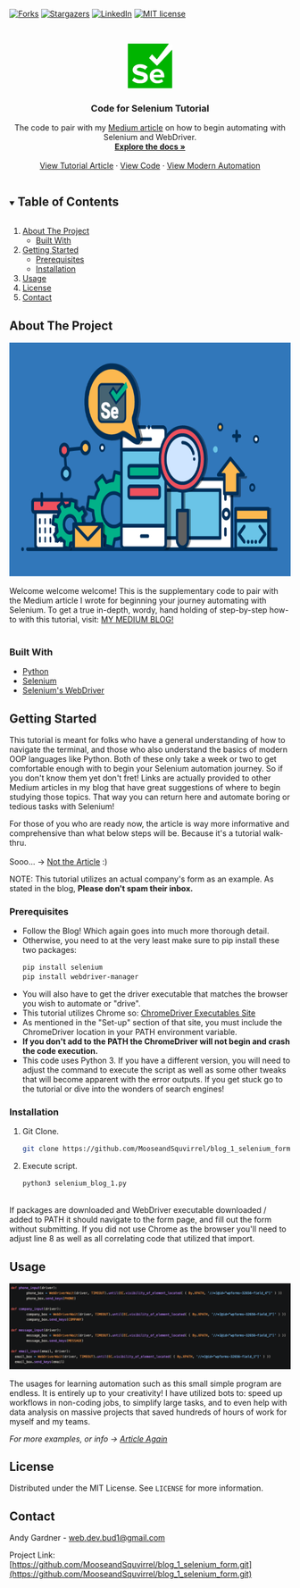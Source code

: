 <!--
*** Thanks for checking out the Best-README-Template. If you have a suggestion
*** that would make this better, please fork the blog_1_selenium and create a pull request
*** or simply open an issue with the tag "enhancement".
*** Thanks again! Now go create something AMAZING! :D
***
***
***
*** To avoid retyping too much info. Do a search and replace for the following:
*** github_username, repo_name, twitter_handle, email, project_title, project_description
-->



<!-- PROJECT SHIELDS -->
<!--
*** I'm using markdown "reference style" links for readability.
*** Reference links are enclosed in brackets [ ] instead of parentheses ( ).
*** See the bottom of this document for the declaration of the reference variables
*** for contributors-url, forks-url, etc. This is an optional, concise syntax you may use.
*** https://www.markdownguide.org/basic-syntax/#reference-style-links
-->

[![Forks][forks-shield]][forks-url]
[![Stargazers][stars-shield]][stars-url]
[![LinkedIn][linkedin-shield]][linkedin-url]
[![MIT license](https://img.shields.io/badge/License-MIT-blue.svg)](https://lbesson.mit-license.org/)

<!-- PROJECT LOGO -->
<br />
<p align="center">
  <a href="https://github.com/MooseandSquvirrel/blog_1_selenium_form.git">
    <img src="images/seleniumPic1.png" alt="Selenium Logo" width="80" height="80">
  </a>

  <h3 align="center">Code for Selenium Tutorial</h3>

  <p align="center">
  	The code to pair with my <a href="https://medium.com/@andygardnerucla/automate-your-work-with-selenium-2578d5bf61a8">Medium article</a> on how to begin automating with Selenium and WebDriver.
    <br />
    <a href="https://github.com/MooseandSquvirrel/blog_1_selenium_form.git"><strong>Explore the docs »</strong></a>
    <br />
    <br />
    <a href="https://medium.com/@andygardnerucla/automate-your-work-with-selenium-2578d5bf61a8">View Tutorial Article</a>
    ·
    <a href="https://github.com/MooseandSquvirrel/blog_1_selenium_form.git">View Code</a>
    ·
    <a href="https://www.youtube.com/watch?v=6n9ESFJTnHs&list=PLkqzviz5ifFKApVwHy71jHXIAcJ797lkR&index=42">View Modern Automation</a>
  </p>
</p>



<!-- TABLE OF CONTENTS -->
<details open="open">
  <summary><h2 style="display: inline-block">Table of Contents</h2></summary>
  <ol>
    <li>
      <a href="#about-the-project">About The Project</a>
      <ul>
        <li><a href="#built-with">Built With</a></li>
      </ul>
    </li>
    <li>
      <a href="#getting-started">Getting Started</a>
      <ul>
        <li><a href="#prerequisites">Prerequisites</a></li>
        <li><a href="#installation">Installation</a></li>
      </ul>
    </li>
    <li><a href="#usage">Usage</a></li>
    <li><a href="#license">License</a></li>
    <li><a href="#contact">Contact</a></li>
  </ol>
</details>



<!-- ABOUT THE PROJECT -->
## About The Project

<p align="center">
  <a href="https://github.com/MooseandSquvirrel/blog_1_selenium_form.git">
    <img src="images/seleniumPic2.png" alt="Selenium Logo" width="640" height="420">
  </a>
</p>

Welcome welcome welcome! This is the supplementary code to pair with the Medium article I
wrote for beginning your journey automating with Selenium. To get a true in-depth, wordy, 
hand holding of step-by-step  how-to with this tutorial, visit:
<a href="https://medium.com/@andygardnerucla/automate-your-work-with-selenium-2578d5bf61a8">MY MEDIUM BLOG!</a>
<br />
<br />


### Built With

* [Python](https://www.python.org/)
* [Selenium](https://www.selenium.dev/)
* [Selenium's WebDriver](https://www.selenium.dev/documentation/en/webdriver/)


<!-- GETTING STARTED -->
## Getting Started

This tutorial is meant for folks who have a general understanding of how to navigate the terminal,
and those who also understand the basics of modern OOP languages like Python. Both of these only take a week 
or two to get comfortable enough with to begin your Selenium automation journey. So if you don't know
them yet don't fret! Links are actually provided to other Medium articles in my blog that have great suggestions of where
to begin studying those topics. That way you can return here and automate boring or tedious tasks with Selenium!

For those of you who are ready now, the article is way more informative and comprehensive than what below steps will be. Because it's
a tutorial walk-thru. 
<br/>
<br/>
Sooo... -> <a href="https://medium.com/@andygardnerucla/automate-your-work-with-selenium-2578d5bf61a8">Not the Article</a>
   :) 
<br/>

NOTE: This tutorial utilizes an actual company's form as an example. As stated in the blog, **Please don't
spam their inbox.** 



### Prerequisites

* Follow the Blog! Which again goes into much more thorough detail.
* Otherwise, you need to at the very least make sure to pip install these two packages:
  ```sh
  pip install selenium
  pip install webdriver-manager
  ```
* You will also have to get the driver executable that matches the browser you wish to automate or "drive".
* This tutorial utilizes Chrome so: <a href="https://chromedriver.chromium.org/downloads">ChromeDriver Executables Site</a>
* As mentioned in the "Set-up" section of that site, you must include the ChromeDriver location in your PATH environment variable.
* **If you don't add to the PATH the ChromeDriver will not begin and crash the code execution.** 
* This code uses Python 3. If you have a different version, you will need to adjust the command to execute the script as well as some other
tweaks that will become apparent with the error outputs. If you get stuck go to the tutorial or dive into the wonders of search engines!

### Installation

1. Git Clone.
   ```sh
   git clone https://github.com/MooseandSquvirrel/blog_1_selenium_form.git
   ```
2. Execute script.
   ```sh
   python3 selenium_blog_1.py
   ```
<br />
If packages are downloaded and WebDriver executable downloaded / added to PATH it should navigate to the form page, and fill out the form without submitting.
If you did not use Chrome as the browser you'll need to adjust line 8 as well as all correlating code that utilized that import.


<!-- USAGE EXAMPLES -->
## Usage

![](images/seleniumPicUsage.png)

The usages for learning automation such as this small simple program are endless. It is entirely up to your creativity!
I have utilized bots to: speed up workflows in non-coding jobs, to simplify large tasks, and to even help with data analysis 
on massive projects that saved hundreds of hours of work for myself and my teams.

_For more examples, or info -> [Article Again](https://medium.com/@andygardnerucla/automate-your-work-with-selenium-2578d5bf61a8)_


<!-- LICENSE -->
## License

Distributed under the MIT License. See `LICENSE` for more information.


<!-- CONTACT -->
## Contact

Andy Gardner - web.dev.bud1@gmail.com

Project Link: [https://github.com/MooseandSquvirrel/blog_1_selenium_form.git](https://github.com/MooseandSquvirrel/blog_1_selenium_form.git)



<!-- MARKDOWN LINKS & IMAGES -->
<!-- https://www.markdownguide.org/basic-syntax/#reference-style-links -->
[forks-shield]: https://img.shields.io/github/forks/MooseandSquvirrel/blog_1_selenium_form.svg?style=for-the-badge
[forks-url]: https://github.com/MooseandSquvirrel/blog_1_selenium_form/network/members
[stars-shield]: https://img.shields.io/github/stars/MooseandSquvirrel/blog_1_selenium_form.svg?style=for-the-badge
[stars-url]: https://github.com/MooseandSquvirrel/blog_1_selenium_form/stargazers
[issues-shield]: https://img.shields.io/github/issues/MooseandSquvirrel/blog_1_selenium_form.svg?style=for-the-badge
[issues-url]: https://github.com/MooseandSquvirrel/blog_1_selenium_form/issues
[linkedin-shield]: https://img.shields.io/badge/-LinkedIn-black.svg?style=for-the-badge&logo=linkedin&colorB=555
[linkedin-url]: https://linkedin.com/in/MooseandSquvirrel
